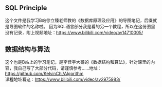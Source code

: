 __SQL Principle__  
---
这个文件是我学习B站徐立臻老师教的《数据库原理及应用》的导图笔记，后缀就是导图软件的名称啦。  因为SQL语言部分我是看的另一个教程，所以在这份图里没有记录，附上视频地址：https://www.bilibili.com/video/av14710005/

__数据结构与算法__  
---
这个也是B站上的学习笔记，是李佳宇大哥的《数据结构和算法》，针对课里的内容，我自己写了大部分代码，请谨慎参考……地址：https://github.com/KelvinChi/Algorithm  
课程地址看这：https://www.bilibili.com/video/av2975983/
